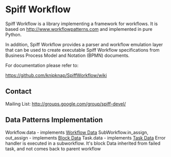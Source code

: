 Spiff Workflow
==============
Spiff Workflow is a library implementing a framework for workflows.
It is based on http://www.workflowpatterns.com and implemented in pure Python.

In addition, Spiff Workflow provides a parser and workflow emulation
layer that can be used to create executable Spiff Workflow specifications
from Business Process Model and Notation (BPMN) documents.

For documentation please refer to:

  https://github.com/knipknap/SpiffWorkflow/wiki


Contact
-------
Mailing List: http://groups.google.com/group/spiff-devel/



Data Patterns Implementation
----------------------------

Workflow.data - implements [Workflow Data](http://www.workflowpatterns.com/patterns/data/visibility/wdp7.php)
SubWorkflow.in_assign, out_assign - implements [Block Data](http://www.workflowpatterns.com/patterns/data/visibility/wdp2.php)
Task.data - implements [Task Data](http://www.workflowpatterns.com/patterns/data/visibility/wdp1.php)
Error handler is executed in a subworkflow. It's block Data inherited from failed task, and not comes back to parent workflow